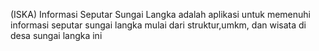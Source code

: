 (ISKA) Informasi Seputar Sungai Langka adalah aplikasi untuk memenuhi informasi seputar sungai langka mulai dari struktur,umkm, dan wisata di desa sungai langka ini

